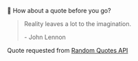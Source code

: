 📣 How about a quote before you go?

> Reality leaves a lot to the imagination.
>
> <p>- John Lennon</p>

Quote requested from [Random Quotes API](https://github.com/lukePeavey/quotable)
